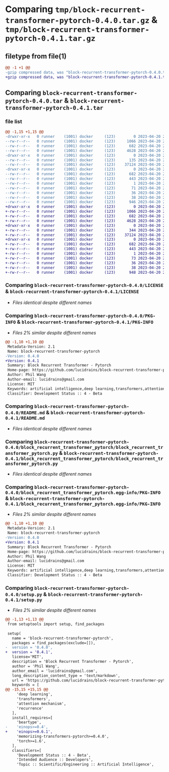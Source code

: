 # Comparing `tmp/block-recurrent-transformer-pytorch-0.4.0.tar.gz` & `tmp/block-recurrent-transformer-pytorch-0.4.1.tar.gz`

## filetype from file(1)

```diff
@@ -1 +1 @@
-gzip compressed data, was "block-recurrent-transformer-pytorch-0.4.0.tar", last modified: Thu Apr 20 20:38:08 2023, max compression
+gzip compressed data, was "block-recurrent-transformer-pytorch-0.4.1.tar", last modified: Thu Apr 20 21:12:01 2023, max compression
```

## Comparing `block-recurrent-transformer-pytorch-0.4.0.tar` & `block-recurrent-transformer-pytorch-0.4.1.tar`

### file list

```diff
@@ -1,15 +1,15 @@
-drwxr-xr-x   0 runner    (1001) docker     (123)        0 2023-04-20 20:38:08.295941 block-recurrent-transformer-pytorch-0.4.0/
--rw-r--r--   0 runner    (1001) docker     (123)     1066 2023-04-20 20:37:56.000000 block-recurrent-transformer-pytorch-0.4.0/LICENSE
--rw-r--r--   0 runner    (1001) docker     (123)      682 2023-04-20 20:38:08.295941 block-recurrent-transformer-pytorch-0.4.0/PKG-INFO
--rw-r--r--   0 runner    (1001) docker     (123)     4628 2023-04-20 20:37:56.000000 block-recurrent-transformer-pytorch-0.4.0/README.md
-drwxr-xr-x   0 runner    (1001) docker     (123)        0 2023-04-20 20:38:08.291942 block-recurrent-transformer-pytorch-0.4.0/block_recurrent_transformer_pytorch/
--rw-r--r--   0 runner    (1001) docker     (123)      135 2023-04-20 20:37:56.000000 block-recurrent-transformer-pytorch-0.4.0/block_recurrent_transformer_pytorch/__init__.py
--rw-r--r--   0 runner    (1001) docker     (123)    37124 2023-04-20 20:37:56.000000 block-recurrent-transformer-pytorch-0.4.0/block_recurrent_transformer_pytorch/block_recurrent_transformer_pytorch.py
-drwxr-xr-x   0 runner    (1001) docker     (123)        0 2023-04-20 20:38:08.291942 block-recurrent-transformer-pytorch-0.4.0/block_recurrent_transformer_pytorch.egg-info/
--rw-r--r--   0 runner    (1001) docker     (123)      682 2023-04-20 20:38:08.000000 block-recurrent-transformer-pytorch-0.4.0/block_recurrent_transformer_pytorch.egg-info/PKG-INFO
--rw-r--r--   0 runner    (1001) docker     (123)      443 2023-04-20 20:38:08.000000 block-recurrent-transformer-pytorch-0.4.0/block_recurrent_transformer_pytorch.egg-info/SOURCES.txt
--rw-r--r--   0 runner    (1001) docker     (123)        1 2023-04-20 20:38:08.000000 block-recurrent-transformer-pytorch-0.4.0/block_recurrent_transformer_pytorch.egg-info/dependency_links.txt
--rw-r--r--   0 runner    (1001) docker     (123)       71 2023-04-20 20:38:08.000000 block-recurrent-transformer-pytorch-0.4.0/block_recurrent_transformer_pytorch.egg-info/requires.txt
--rw-r--r--   0 runner    (1001) docker     (123)       36 2023-04-20 20:38:08.000000 block-recurrent-transformer-pytorch-0.4.0/block_recurrent_transformer_pytorch.egg-info/top_level.txt
--rw-r--r--   0 runner    (1001) docker     (123)       38 2023-04-20 20:38:08.295941 block-recurrent-transformer-pytorch-0.4.0/setup.cfg
--rw-r--r--   0 runner    (1001) docker     (123)      946 2023-04-20 20:37:56.000000 block-recurrent-transformer-pytorch-0.4.0/setup.py
+drwxr-xr-x   0 runner    (1001) docker     (123)        0 2023-04-20 21:12:01.645211 block-recurrent-transformer-pytorch-0.4.1/
+-rw-r--r--   0 runner    (1001) docker     (123)     1066 2023-04-20 21:11:47.000000 block-recurrent-transformer-pytorch-0.4.1/LICENSE
+-rw-r--r--   0 runner    (1001) docker     (123)      682 2023-04-20 21:12:01.645211 block-recurrent-transformer-pytorch-0.4.1/PKG-INFO
+-rw-r--r--   0 runner    (1001) docker     (123)     4628 2023-04-20 21:11:47.000000 block-recurrent-transformer-pytorch-0.4.1/README.md
+drwxr-xr-x   0 runner    (1001) docker     (123)        0 2023-04-20 21:12:01.645211 block-recurrent-transformer-pytorch-0.4.1/block_recurrent_transformer_pytorch/
+-rw-r--r--   0 runner    (1001) docker     (123)      344 2023-04-20 21:11:47.000000 block-recurrent-transformer-pytorch-0.4.1/block_recurrent_transformer_pytorch/__init__.py
+-rw-r--r--   0 runner    (1001) docker     (123)    37124 2023-04-20 21:11:47.000000 block-recurrent-transformer-pytorch-0.4.1/block_recurrent_transformer_pytorch/block_recurrent_transformer_pytorch.py
+drwxr-xr-x   0 runner    (1001) docker     (123)        0 2023-04-20 21:12:01.645211 block-recurrent-transformer-pytorch-0.4.1/block_recurrent_transformer_pytorch.egg-info/
+-rw-r--r--   0 runner    (1001) docker     (123)      682 2023-04-20 21:12:01.000000 block-recurrent-transformer-pytorch-0.4.1/block_recurrent_transformer_pytorch.egg-info/PKG-INFO
+-rw-r--r--   0 runner    (1001) docker     (123)      443 2023-04-20 21:12:01.000000 block-recurrent-transformer-pytorch-0.4.1/block_recurrent_transformer_pytorch.egg-info/SOURCES.txt
+-rw-r--r--   0 runner    (1001) docker     (123)        1 2023-04-20 21:12:01.000000 block-recurrent-transformer-pytorch-0.4.1/block_recurrent_transformer_pytorch.egg-info/dependency_links.txt
+-rw-r--r--   0 runner    (1001) docker     (123)       73 2023-04-20 21:12:01.000000 block-recurrent-transformer-pytorch-0.4.1/block_recurrent_transformer_pytorch.egg-info/requires.txt
+-rw-r--r--   0 runner    (1001) docker     (123)       36 2023-04-20 21:12:01.000000 block-recurrent-transformer-pytorch-0.4.1/block_recurrent_transformer_pytorch.egg-info/top_level.txt
+-rw-r--r--   0 runner    (1001) docker     (123)       38 2023-04-20 21:12:01.645211 block-recurrent-transformer-pytorch-0.4.1/setup.cfg
+-rw-r--r--   0 runner    (1001) docker     (123)      948 2023-04-20 21:11:47.000000 block-recurrent-transformer-pytorch-0.4.1/setup.py
```

### Comparing `block-recurrent-transformer-pytorch-0.4.0/LICENSE` & `block-recurrent-transformer-pytorch-0.4.1/LICENSE`

 * *Files identical despite different names*

### Comparing `block-recurrent-transformer-pytorch-0.4.0/PKG-INFO` & `block-recurrent-transformer-pytorch-0.4.1/PKG-INFO`

 * *Files 2% similar despite different names*

```diff
@@ -1,10 +1,10 @@
 Metadata-Version: 2.1
 Name: block-recurrent-transformer-pytorch
-Version: 0.4.0
+Version: 0.4.1
 Summary: Block Recurrent Transformer - Pytorch
 Home-page: https://github.com/lucidrains/block-recurrent-transformer-pytorch
 Author: Phil Wang
 Author-email: lucidrains@gmail.com
 License: MIT
 Keywords: artificial intelligence,deep learning,transformers,attention mechanism,recurrence
 Classifier: Development Status :: 4 - Beta
```

### Comparing `block-recurrent-transformer-pytorch-0.4.0/README.md` & `block-recurrent-transformer-pytorch-0.4.1/README.md`

 * *Files identical despite different names*

### Comparing `block-recurrent-transformer-pytorch-0.4.0/block_recurrent_transformer_pytorch/block_recurrent_transformer_pytorch.py` & `block-recurrent-transformer-pytorch-0.4.1/block_recurrent_transformer_pytorch/block_recurrent_transformer_pytorch.py`

 * *Files identical despite different names*

### Comparing `block-recurrent-transformer-pytorch-0.4.0/block_recurrent_transformer_pytorch.egg-info/PKG-INFO` & `block-recurrent-transformer-pytorch-0.4.1/block_recurrent_transformer_pytorch.egg-info/PKG-INFO`

 * *Files 2% similar despite different names*

```diff
@@ -1,10 +1,10 @@
 Metadata-Version: 2.1
 Name: block-recurrent-transformer-pytorch
-Version: 0.4.0
+Version: 0.4.1
 Summary: Block Recurrent Transformer - Pytorch
 Home-page: https://github.com/lucidrains/block-recurrent-transformer-pytorch
 Author: Phil Wang
 Author-email: lucidrains@gmail.com
 License: MIT
 Keywords: artificial intelligence,deep learning,transformers,attention mechanism,recurrence
 Classifier: Development Status :: 4 - Beta
```

### Comparing `block-recurrent-transformer-pytorch-0.4.0/setup.py` & `block-recurrent-transformer-pytorch-0.4.1/setup.py`

 * *Files 2% similar despite different names*

```diff
@@ -1,13 +1,13 @@
 from setuptools import setup, find_packages
 
 setup(
   name = 'block-recurrent-transformer-pytorch',
   packages = find_packages(exclude=[]),
-  version = '0.4.0',
+  version = '0.4.1',
   license='MIT',
   description = 'Block Recurrent Transformer - Pytorch',
   author = 'Phil Wang',
   author_email = 'lucidrains@gmail.com',
   long_description_content_type = 'text/markdown',
   url = 'https://github.com/lucidrains/block-recurrent-transformer-pytorch',
   keywords = [
@@ -15,15 +15,15 @@
     'deep learning',
     'transformers',
     'attention mechanism',
     'recurrence'
   ],
   install_requires=[
     'beartype',
-    'einops>=0.4',
+    'einops>=0.6.1',
     'memorizing-transformers-pytorch>=0.4.0',
     'torch>=1.6',
   ],
   classifiers=[
     'Development Status :: 4 - Beta',
     'Intended Audience :: Developers',
     'Topic :: Scientific/Engineering :: Artificial Intelligence',
```

